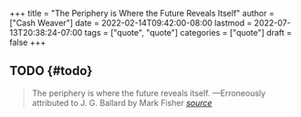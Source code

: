 +++
title = "The Periphery is Where the Future Reveals Itself"
author = ["Cash Weaver"]
date = 2022-02-14T09:42:00-08:00
lastmod = 2022-07-13T20:38:24-07:00
tags = ["quote", "quote"]
categories = ["quote"]
draft = false
+++

## TODO {#todo}

> The periphery is where the future reveals itself.
>                   —Erroneously attributed to J. G. Ballard by Mark Fisher
> _[source](https:foo)_
